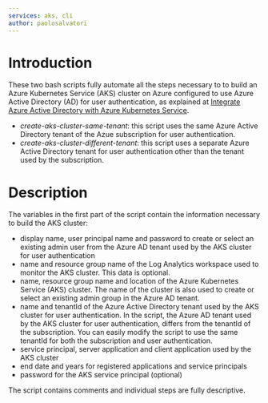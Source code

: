 ```yaml
---
services: aks, cli
author: paolosalvatori
---
```


# Introduction #
These two bash scripts fully automate all the steps necessary to to build an Azure Kubernetes Service (AKS) cluster on Azure configured to use Azure Active Directory (AD) for user authentication, as explained at [Integrate Azure Active Directory with Azure Kubernetes Service](https://docs.microsoft.com/en-us/azure/aks/aad-integration).

- *create-aks-cluster-same-tenant*: this script uses the same Azure Active Directory tenant of the Azue subscription for user authentication.
- *create-aks-cluster-different-tenant*: this script uses a separate Azure Active Directory tenant for user authentication other than the tenant used by the subscription.

# Description #
The variables in the first part of the script contain the information necessary to build the AKS cluster:

- display name, user principal name and password to create or select an existing admin user from the Azure AD tenant used by the AKS cluster for user authentication
- name and resource group name of the Log Analytics workspace used to monitor the AKS cluster. This data is optional.
- name, resource group name and location of the Azure Kubernetes Service (AKS) cluster. The name of the cluster is also used to create or select an existing admin group in the Azure AD tenant.
- name and tenantId of the Azure Active Directory tenant used by the AKS cluster for user authentication. In the script, the Azure AD tenant used by the AKS cluster for user authentication, differs from the tenantId of the subscription. You can easily modify the script to use the same tenantId for both the subscription and user authentication.
- service principal, server application and client application used by the AKS cluster
- end date and years for registered applications and service principals
- password for the AKS service principal (optional)

The script contains comments and individual steps are fully descriptive.  